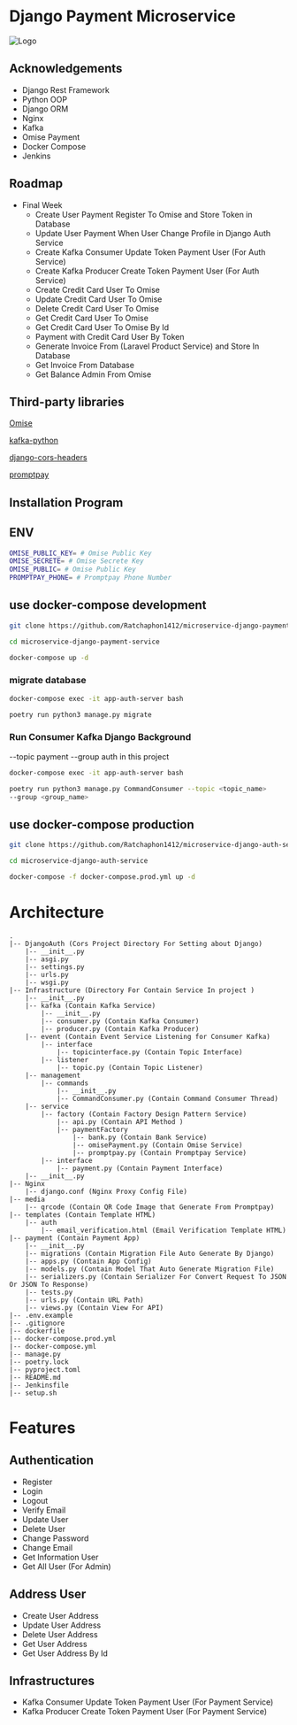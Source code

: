 # Django Payment Microservice

![Logo](https://github.com/CS211-651/project211-hardcodeexecutable/blob/featureUser/docs/image/Group%202.png)

## Acknowledgements

- Django Rest Framework
- Python OOP
- Django ORM
- Nginx
- Kafka
- Omise Payment
- Docker Compose
- Jenkins

## Roadmap

- Final Week
  - Create User Payment Register To Omise and Store Token in Database
  - Update User Payment When User Change Profile in Django Auth Service
  - Create Kafka Consumer Update Token Payment User (For Auth Service)
  - Create Kafka Producer Create Token Payment User (For Auth Service)
  - Create Credit Card User To Omise
  - Update Credit Card User To Omise
  - Delete Credit Card User To Omise
  - Get Credit Card User To Omise
  - Get Credit Card User To Omise By Id
  - Payment with Credit Card User By Token
  - Generate Invoice From (Laravel Product Service) and Store In Database
  - Get Invoice From Database
  - Get Balance Admin From Omise

## Third-party libraries

[Omise](https://github.com/omise/omise-python)

[kafka-python](https://github.com/dpkp/kafka-python)

[django-cors-headers](https://github.com/adamchainz/django-cors-headers)

[promptpay](https://github.com/jojoee/promptpay)

## Installation Program

## ENV

```bash
OMISE_PUBLIC_KEY= # Omise Public Key
OMISE_SECRETE= # Omise Secrete Key
OMISE_PUBLIC= # Omise Public Key
PROMPTPAY_PHONE= # Promptpay Phone Number
```

## use docker-compose development

```bash
git clone https://github.com/Ratchaphon1412/microservice-django-payment-service.git

cd microservice-django-payment-service

docker-compose up -d

```

### migrate database

```bash
docker-compose exec -it app-auth-server bash

poetry run python3 manage.py migrate
```

### Run Consumer Kafka Django Background

--topic payment --group auth in this project

```bash
docker-compose exec -it app-auth-server bash

poetry run python3 manage.py CommandConsumer --topic <topic_name>
--group <group_name>
```

## use docker-compose production

```bash
git clone https://github.com/Ratchaphon1412/microservice-django-auth-service.git

cd microservice-django-auth-service

docker-compose -f docker-compose.prod.yml up -d


```

# Architecture

```
.
|-- DjangoAuth (Cors Project Directory For Setting about Django)
    |-- __init__.py
    |-- asgi.py
    |-- settings.py
    |-- urls.py
    |-- wsgi.py
|-- Infrastructure (Directory For Contain Service In project )
    |-- __init__.py
    |-- kafka (Contain Kafka Service)
        |-- __init__.py
        |-- consumer.py (Contain Kafka Consumer)
        |-- producer.py (Contain Kafka Producer)
    |-- event (Contain Event Service Listening for Consumer Kafka)
        |-- interface
            |-- topicinterface.py (Contain Topic Interface)
        |-- listener
            |-- topic.py (Contain Topic Listener)
    |-- management
        |-- commands
            |-- __init__.py
            |-- CommandConsumer.py (Contain Command Consumer Thread)
    |-- service
        |-- factory (Contain Factory Design Pattern Service)
            |-- api.py (Contain API Method )
            |-- paymentFactory
                |-- bank.py (Contain Bank Service)
                |-- omisePayment.py (Contain Omise Service)
                |-- promptpay.py (Contain Promptpay Service)
        |-- interface
            |-- payment.py (Contain Payment Interface)
    |-- __init__.py
|-- Nginx
    |-- django.conf (Nginx Proxy Config File)
|-- media
    |-- qrcode (Contain QR Code Image that Generate From Promptpay)
|-- templates (Contain Template HTML)
    |-- auth
        |-- email_verification.html (Email Verification Template HTML)
|-- payment (Contain Payment App)
    |-- __init__.py
    |-- migrations (Contain Migration File Auto Generate By Django)
    |-- apps.py (Contain App Config)
    |-- models.py (Contain Model That Auto Generate Migration File)
    |-- serializers.py (Contain Serializer For Convert Request To JSON Or JSON To Response)
    |-- tests.py
    |-- urls.py (Contain URL Path)
    |-- views.py (Contain View For API)
|-- .env.example
|-- .gitignore
|-- dockerfile
|-- docker-compose.prod.yml
|-- docker-compose.yml
|-- manage.py
|-- poetry.lock
|-- pyproject.toml
|-- README.md
|-- Jenkinsfile
|-- setup.sh
```

# Features

## Authentication

- Register
- Login
- Logout
- Verify Email
- Update User
- Delete User
- Change Password
- Change Email
- Get Information User
- Get All User (For Admin)

## Address User

- Create User Address
- Update User Address
- Delete User Address
- Get User Address
- Get User Address By Id

## Infrastructures

- Kafka Consumer Update Token Payment User (For Payment Service)
- Kafka Producer Create Token Payment User (For Payment Service)
